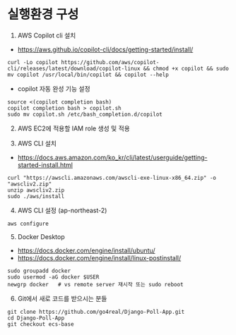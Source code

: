 # 실행환경 구성
1. AWS Copilot cli 설치
+ https://aws.github.io/copilot-cli/docs/getting-started/install/
```
curl -Lo copilot https://github.com/aws/copilot-cli/releases/latest/download/copilot-linux && chmod +x copilot && sudo mv copilot /usr/local/bin/copilot && copilot --help
```
+ copilot 자동 완성 기능 설정
```
source <(copilot completion bash)
copilot completion bash > copilot.sh
sudo mv copilot.sh /etc/bash_completion.d/copilot
```

2. AWS EC2에 적용할 IAM role 생성 및 적용

3. AWS CLI 설치
+ https://docs.aws.amazon.com/ko_kr/cli/latest/userguide/getting-started-install.html
```
curl "https://awscli.amazonaws.com/awscli-exe-linux-x86_64.zip" -o "awscliv2.zip"
unzip awscliv2.zip
sudo ./aws/install
```

4. AWS CLI 설정  (ap-northeast-2)
```
aws configure
```

5. Docker Desktop
+ https://docs.docker.com/engine/install/ubuntu/
+ https://docs.docker.com/engine/install/linux-postinstall/
```
sudo groupadd docker
sudo usermod -aG docker $USER
newgrp docker   # vs remote server 재시작 또는 sudo reboot
```

6. Git에서 새로 코드를 받으시는 분들
```
git clone https://github.com/go4real/Django-Poll-App.git
cd Django-Poll-App
git checkout ecs-base
```

